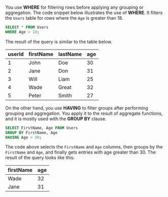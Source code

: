 You use **WHERE** for filtering rows before applying any grouping or aggregation. 
The code snippet below illustrates the use of **WHERE**. It filters the `Users` table for rows where the `Age` is greater than 18. 

```sql
SELECT * FROM Users
WHERE Age > 18;
```

The result of the query is similar to the table below.

| userId | firstName | lastName | age |
| ------ | --------- | -------- | --- |
| 1      | John      | Doe      | 30  |
| 2      | Jane      | Don      | 31  |
| 3      | Will      | Liam     | 25  |
| 4      | Wade      | Great    | 32  |
| 5      | Peter     | Smith    | 27  |

On the other hand, you use **HAVING** to filter groups after performing grouping and aggregation. You apply it to the result of aggregate functions, and it is mostly used with the **GROUP BY** clause.

```sql
SELECT FirstName, Age FROM Users
GROUP BY FirstName, Age
HAVING Age > 30;
```

The code above selects the `FirstName` and `Age` columns, then groups by the `FirstName` and `Age`, and finally gets entries with age greater than 30. The result of the query looks like this:

| firstName | age |
| --------- | --- |
| Wade      | 32  |
| Jane      | 31  |